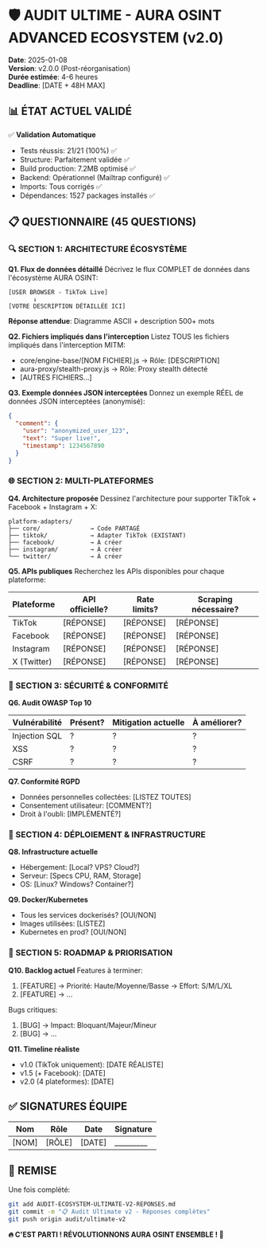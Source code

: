 # 🛡️ AUDIT ULTIME - AURA OSINT ADVANCED ECOSYSTEM (v2.0)

**Date**: 2025-01-08  
**Version**: v2.0.0 (Post-réorganisation)  
**Durée estimée**: 4-6 heures  
**Deadline**: [DATE + 48H MAX]

## 📊 ÉTAT ACTUEL VALIDÉ

✅ **Validation Automatique**
- Tests réussis: 21/21 (100%) ✅
- Structure: Parfaitement validée ✅
- Build production: 7.2MB optimisé ✅
- Backend: Opérationnel (Mailtrap configuré) ✅
- Imports: Tous corrigés ✅
- Dépendances: 1527 packages installés ✅

## 📋 QUESTIONNAIRE (45 QUESTIONS)

### 🔍 SECTION 1: ARCHITECTURE ÉCOSYSTÈME

**Q1. Flux de données détaillé**
Décrivez le flux COMPLET de données dans l'écosystème AURA OSINT:

```
[USER BROWSER - TikTok Live]
       ↓
[VOTRE DESCRIPTION DÉTAILLÉE ICI]
```

**Réponse attendue**: Diagramme ASCII + description 500+ mots

**Q2. Fichiers impliqués dans l'interception**
Listez TOUS les fichiers impliqués dans l'interception MITM:
- core/engine-base/[NOM FICHIER].js → Rôle: [DESCRIPTION]
- aura-proxy/stealth-proxy.js → Rôle: Proxy stealth détecté
- [AUTRES FICHIERS...]

**Q3. Exemple données JSON interceptées**
Donnez un exemple RÉEL de données JSON interceptées (anonymisé):
```json
{
  "comment": {
    "user": "anonymized_user_123",
    "text": "Super live!",
    "timestamp": 1234567890
  }
}
```

### 🌐 SECTION 2: MULTI-PLATEFORMES

**Q4. Architecture proposée**
Dessinez l'architecture pour supporter TikTok + Facebook + Instagram + X:

```
platform-adapters/
├── core/              → Code PARTAGÉ
├── tiktok/            → Adapter TikTok (EXISTANT)
├── facebook/          → À créer
├── instagram/         → À créer
└── twitter/           → À créer
```

**Q5. APIs publiques**
Recherchez les APIs disponibles pour chaque plateforme:

| Plateforme | API officielle? | Rate limits? | Scraping nécessaire? |
|------------|----------------|--------------|---------------------|
| TikTok     | [RÉPONSE]      | [RÉPONSE]    | [RÉPONSE]          |
| Facebook   | [RÉPONSE]      | [RÉPONSE]    | [RÉPONSE]          |
| Instagram  | [RÉPONSE]      | [RÉPONSE]    | [RÉPONSE]          |
| X (Twitter)| [RÉPONSE]      | [RÉPONSE]    | [RÉPONSE]          |

### 🔐 SECTION 3: SÉCURITÉ & CONFORMITÉ

**Q6. Audit OWASP Top 10**

| Vulnérabilité | Présent? | Mitigation actuelle | À améliorer? |
|---------------|----------|-------------------|--------------|
| Injection SQL | ?        | ?                 | ?            |
| XSS           | ?        | ?                 | ?            |
| CSRF          | ?        | ?                 | ?            |

**Q7. Conformité RGPD**
- Données personnelles collectées: [LISTEZ TOUTES]
- Consentement utilisateur: [COMMENT?]
- Droit à l'oubli: [IMPLÉMENTÉ?]

### 🚀 SECTION 4: DÉPLOIEMENT & INFRASTRUCTURE

**Q8. Infrastructure actuelle**
- Hébergement: [Local? VPS? Cloud?]
- Serveur: [Specs CPU, RAM, Storage]
- OS: [Linux? Windows? Container?]

**Q9. Docker/Kubernetes**
- Tous les services dockerisés? [OUI/NON]
- Images utilisées: [LISTEZ]
- Kubernetes en prod? [OUI/NON]

### 📅 SECTION 5: ROADMAP & PRIORISATION

**Q10. Backlog actuel**
Features à terminer:
1. [FEATURE] → Priorité: Haute/Moyenne/Basse → Effort: S/M/L/XL
2. [FEATURE] → ...

Bugs critiques:
1. [BUG] → Impact: Bloquant/Majeur/Mineur
2. [BUG] → ...

**Q11. Timeline réaliste**
- v1.0 (TikTok uniquement): [DATE RÉALISTE]
- v1.5 (+ Facebook): [DATE]
- v2.0 (4 plateformes): [DATE]

## ✅ SIGNATURES ÉQUIPE

| Nom | Rôle | Date | Signature |
|-----|------|------|-----------|
| [NOM] | [RÔLE] | [DATE] | _________ |

## 🎯 REMISE

Une fois complété:
```bash
git add AUDIT-ECOSYSTEM-ULTIMATE-V2-REPONSES.md
git commit -m "📋 Audit Ultimate v2 - Réponses complètes"
git push origin audit/ultimate-v2
```

**🔥 C'EST PARTI ! RÉVOLUTIONNONS AURA OSINT ENSEMBLE ! 🚀**